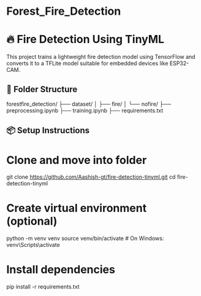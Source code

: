 # Forest_Fire_Detection
# 🔥 Fire Detection Using TinyML

This project trains a lightweight fire detection model using TensorFlow and converts it to a TFLite model suitable for embedded devices like ESP32-CAM.

## 📁 Folder Structure

forestfire_detection/
├── dataset/
│ ├── fire/
│ └── nofire/
├── preprocessing.ipynb
├── training.ipynb
├── requirements.txt


## 📦 Setup Instructions

# Clone and move into folder
git clone https://github.com/Aashish-gt/fire-detection-tinyml.git
cd fire-detection-tinyml

# Create virtual environment (optional)
python -m venv venv
source venv/bin/activate  # On Windows: venv\Scripts\activate

# Install dependencies
pip install -r requirements.txt
